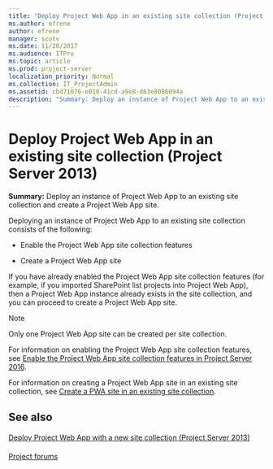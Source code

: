 ```yaml
---
title: "Deploy Project Web App in an existing site collection (Project Server 2013)"
ms.author: efrene
author: efrene
manager: scotv
ms.date: 11/20/2017
ms.audience: ITPro
ms.topic: article
ms.prod: project-server
localization_priority: Normal
ms.collection: IT_ProjectAdmin
ms.assetid: cbd71076-e018-41cd-a9e8-d63e8086094a
description: "Summary: Deploy an instance of Project Web App to an existing site collection and create a Project Web App site."
---
```


# Deploy Project Web App in an existing site collection (Project Server 2013)
 
 **Summary:** Deploy an instance of Project Web App to an existing site collection and create a Project Web App site.
  
Deploying an instance of Project Web App to an existing site collection consists of the following:
  
- Enable the Project Web App site collection features
    
- Create a Project Web App site
    
If you have already enabled the Project Web App site collection features (for example, if you imported SharePoint list projects into Project Web App), then a Project Web App instance already exists in the site collection, and you can proceed to create a Project Web App site.
  
> [!NOTE]
> Only one Project Web App site can be created per site collection. 
  
For information on enabling the Project Web App site collection features, see [Enable the Project Web App site collection features in Project Server 2016](enable-the-project-web-app-site-collection-features-in-project-server-2016.md).
  
For information on creating a Project Web App site in an existing site collection, see [Create a PWA site in an existing site collection](create-a-pwa-site-in-an-existing-site-collection.md).
  
## See also

#### 

[Deploy Project Web App with a new site collection (Project Server 2013)](deploy-project-web-app-with-a-new-site-collection-project-server-2013.md)
#### 

[Project forums](https://social.technet.microsoft.com/Forums/en-US/category/project)

